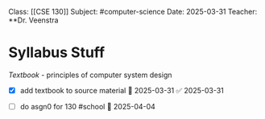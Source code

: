 Class: [[CSE 130]]
Subject: #computer-science 
Date: 2025-03-31
Teacher: **Dr. Veenstra

# Syllabus Stuff

*Textbook* - principles of computer system design
- [x] add textbook to source material 📅 2025-03-31 ✅ 2025-03-31

- [ ] do asgn0 for 130 #school 📅 2025-04-04
